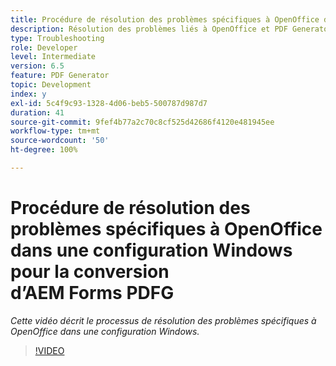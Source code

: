 ```yaml
---
title: Procédure de résolution des problèmes spécifiques à OpenOffice dans une configuration Windows
description: Résolution des problèmes liés à OpenOffice et PDF Generator dans une configuration Windows.
type: Troubleshooting
role: Developer
level: Intermediate
version: 6.5
feature: PDF Generator
topic: Development
index: y
exl-id: 5c4f9c93-1328-4d06-beb5-500787d987d7
duration: 41
source-git-commit: 9fef4b77a2c70c8cf525d42686f4120e481945ee
workflow-type: tm+mt
source-wordcount: '50'
ht-degree: 100%

---
```


# Procédure de résolution des problèmes spécifiques à OpenOffice dans une configuration Windows pour la conversion d’AEM Forms PDFG

*Cette vidéo décrit le processus de résolution des problèmes spécifiques à OpenOffice dans une configuration Windows.*

>[!VIDEO](https://video.tv.adobe.com/v/335481?quality=12&learn=on)
